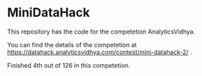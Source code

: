 # MiniDataHack
This repository has the code for the competetion AnalyticsVidhya.

You can find the details of the competetion at https://datahack.analyticsvidhya.com/contest/mini-datahack-2/ .

Finished 4th out of 126 in this competetion.

